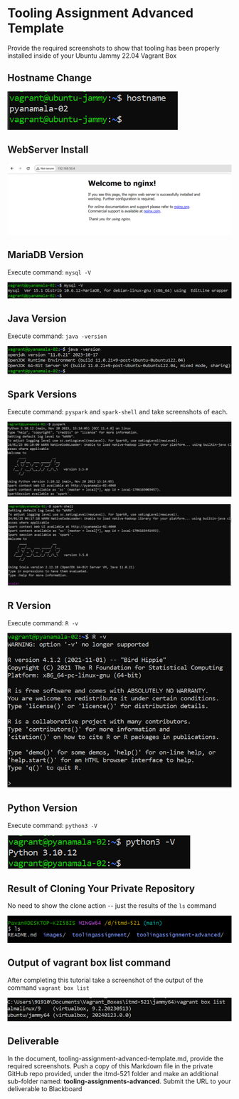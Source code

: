 # Tooling Assignment Advanced Template

Provide the required screenshots to show that tooling has been properly installed inside of your Ubuntu Jammy 22.04 Vagrant Box

## Hostname Change

![Hostname](images/Hostname.PNG "hostnamectl")

## WebServer Install

![Webserver](images/webserver.PNG "IP address")

## MariaDB Version

Execute command: `mysql -V`

![Mysql](images/mysql.PNG "mysql -V")

## Java Version

Execute command: `java -version`

![JAVA](images/java.PNG "java -version")

## Spark Versions

Execute command: `pyspark` and `spark-shell` and take screenshots of each.

![PySpark](images/spark.PNG "pyspark")


![Spark Shell](images/spark-shell.PNG "spark-shell")

## R Version

Execute command: `R -v`

![R](images/R.PNG "R -v")

## Python Version

Execute command: `python3 -V`

![Python](images/python.PNG "python -v")

## Result of Cloning Your Private Repository

No need to show the clone action -- just the results of the `ls` command

![Git Clone](images/gitclone.PNG "ls")

## Output of vagrant box list command

After completing this tutorial take a screenshot of the output of the command ```vagrant box list```

![Vagrant Box List](images/boxlist.PNG "Vagrant box list")

## Deliverable

In the document, tooling-assignment-advanced-template.md, provide the required screenshots. Push a copy of this Markdown file in the private GitHub repo provided, under the itmd-521 folder and make an additional sub-folder named: **tooling-assignments-advanced**.  Submit the URL to your deliverable to Blackboard
